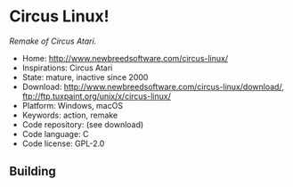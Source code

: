 # Circus Linux!

_Remake of Circus Atari._

- Home: http://www.newbreedsoftware.com/circus-linux/
- Inspirations: Circus Atari
- State: mature, inactive since 2000
- Download: http://www.newbreedsoftware.com/circus-linux/download/, ftp://ftp.tuxpaint.org/unix/x/circus-linux/
- Platform: Windows, macOS
- Keywords: action, remake
- Code repository: (see download)
- Code language: C
- Code license: GPL-2.0

## Building
